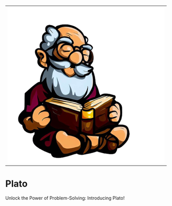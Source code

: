 <table width="64px">
  <tr>
    <td><img src="./images/plato_1.png"/></td>
  </tr>
</table>

# Plato
Unlock the Power of Problem-Solving: Introducing Plato! 
